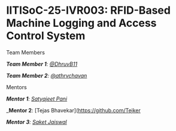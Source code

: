 # IITISoC-25-IVR003: RFID-Based Machine Logging and Access Control System

Team Members

_**Team Member 1**:  [@DhruvB11](https://github.com/DhruvB11)_

_**Team Member 2**:  [@athrvchavan](https://github.com/athrvchavan)_

Mentors

_**Mentor 1**:  [Satyajeet Pani](https://github.com/mentor1)_

_**Mentor 2**:  [Tejas Bhavekar](https://github.com/Tejker

_**Mentor 3**:  [Saket Jaiswal](https://github.com/mentor3)_
